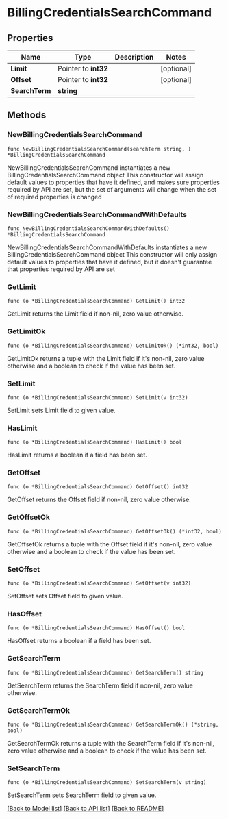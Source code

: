 # BillingCredentialsSearchCommand

## Properties

Name | Type | Description | Notes
------------ | ------------- | ------------- | -------------
**Limit** | Pointer to **int32** |  | [optional] 
**Offset** | Pointer to **int32** |  | [optional] 
**SearchTerm** | **string** |  | 

## Methods

### NewBillingCredentialsSearchCommand

`func NewBillingCredentialsSearchCommand(searchTerm string, ) *BillingCredentialsSearchCommand`

NewBillingCredentialsSearchCommand instantiates a new BillingCredentialsSearchCommand object
This constructor will assign default values to properties that have it defined,
and makes sure properties required by API are set, but the set of arguments
will change when the set of required properties is changed

### NewBillingCredentialsSearchCommandWithDefaults

`func NewBillingCredentialsSearchCommandWithDefaults() *BillingCredentialsSearchCommand`

NewBillingCredentialsSearchCommandWithDefaults instantiates a new BillingCredentialsSearchCommand object
This constructor will only assign default values to properties that have it defined,
but it doesn't guarantee that properties required by API are set

### GetLimit

`func (o *BillingCredentialsSearchCommand) GetLimit() int32`

GetLimit returns the Limit field if non-nil, zero value otherwise.

### GetLimitOk

`func (o *BillingCredentialsSearchCommand) GetLimitOk() (*int32, bool)`

GetLimitOk returns a tuple with the Limit field if it's non-nil, zero value otherwise
and a boolean to check if the value has been set.

### SetLimit

`func (o *BillingCredentialsSearchCommand) SetLimit(v int32)`

SetLimit sets Limit field to given value.

### HasLimit

`func (o *BillingCredentialsSearchCommand) HasLimit() bool`

HasLimit returns a boolean if a field has been set.

### GetOffset

`func (o *BillingCredentialsSearchCommand) GetOffset() int32`

GetOffset returns the Offset field if non-nil, zero value otherwise.

### GetOffsetOk

`func (o *BillingCredentialsSearchCommand) GetOffsetOk() (*int32, bool)`

GetOffsetOk returns a tuple with the Offset field if it's non-nil, zero value otherwise
and a boolean to check if the value has been set.

### SetOffset

`func (o *BillingCredentialsSearchCommand) SetOffset(v int32)`

SetOffset sets Offset field to given value.

### HasOffset

`func (o *BillingCredentialsSearchCommand) HasOffset() bool`

HasOffset returns a boolean if a field has been set.

### GetSearchTerm

`func (o *BillingCredentialsSearchCommand) GetSearchTerm() string`

GetSearchTerm returns the SearchTerm field if non-nil, zero value otherwise.

### GetSearchTermOk

`func (o *BillingCredentialsSearchCommand) GetSearchTermOk() (*string, bool)`

GetSearchTermOk returns a tuple with the SearchTerm field if it's non-nil, zero value otherwise
and a boolean to check if the value has been set.

### SetSearchTerm

`func (o *BillingCredentialsSearchCommand) SetSearchTerm(v string)`

SetSearchTerm sets SearchTerm field to given value.



[[Back to Model list]](../README.md#documentation-for-models) [[Back to API list]](../README.md#documentation-for-api-endpoints) [[Back to README]](../README.md)



